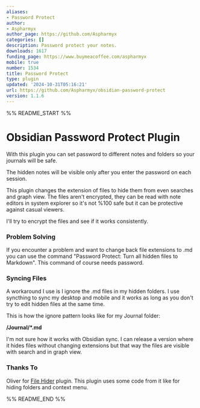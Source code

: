 ```yaml
---
aliases:
- Password Protect
author:
- Aspharmyx
author_page: https://github.com/Aspharmyx
categories: []
description: Password protect your notes.
downloads: 1617
funding_page: https://www.buymeacoffee.com/aspharmyx
mobile: true
number: 1534
title: Password Protect
type: plugin
updated: '2024-10-31T05:16:21'
url: https://github.com/Aspharmyx/obsidian-password-protect
version: 1.1.6
---
```


%% README_START %%

# Obsidian Password Protect Plugin

With this plugin you can set password to different notes and folders so your journals will be safe.

The hidden notes will be visible only after you enter the password on each session.

This plugin changes the extension of files to hide them from even searches and graph view. The files aren't encrypted, they can be read with note editors in system explorer so it's not %100 safe but it can be protective against casual viewers.

I'll try to encrypt the files and see if it works consistently.

### Problem Solving

If you encounter a problem and want to change back file extensions to .md you can use the command "Password Protect: Turn all hidden files to Markdown". This command of course needs password.

### Syncing Files
A workaround I use is I ignore the .md files in my hidden folders. I use syncthing to sync my desktop and mobile and it works as long as you don't try to edit hidden files at the same time.

This is how the ignore pattern looks like for my Journal folder: 

**/Journal/*.md**

I'm not sure how it works with Obsidian sync. I can release a version where it hides files without changing extensions but that way the files are visible with search and in graph view.

### Thanks To
Oliver for [File Hider](https://github.com/Oliver-Akins/file-hider) plugin. This plugin uses some code from it like for hiding folders and context menu.


%% README_END %%